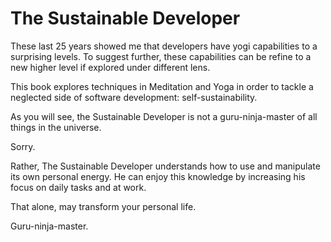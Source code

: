 # The Sustainable Developer

These last 25 years showed me that developers have yogi capabilities to a surprising levels. To suggest further, these capabilities can be refine to a new higher level if explored under different lens. 

This book explores techniques in Meditation and Yoga in order to tackle a neglected side of software development: self-sustainability. 

As you will see, the Sustainable Developer is not a guru-ninja-master of all things in the universe. 

Sorry. 
 
Rather, The Sustainable Developer understands how to use and manipulate its own personal energy. He can enjoy this knowledge by increasing his focus on daily tasks and at work. 

That alone, may transform your personal life.    

Guru-ninja-master.